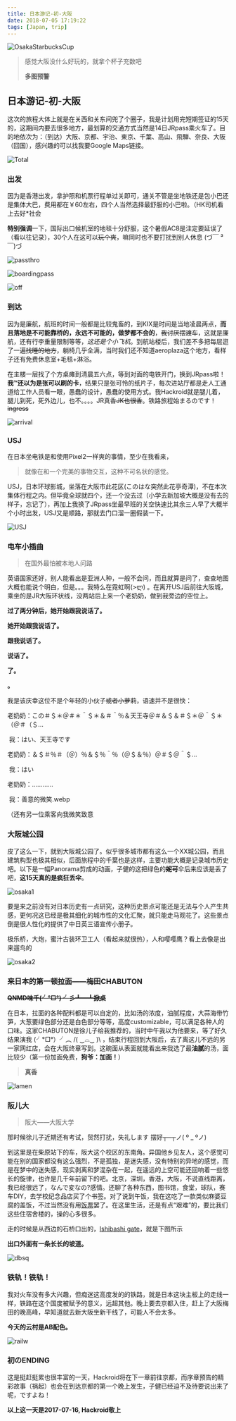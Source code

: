 ```yaml
---
title: 日本游记-初-大阪
date: 2018-07-05 17:19:22
tags: [Japan, trip]
---
```

![OsakaStarbucksCup](https://i.loli.net/2018/07/05/5b3de7e4eaf14.jpg)

> 感觉大阪没什么好玩的，就拿个杯子充数吧
>
> **多图预警**



## 日本游记-初-大阪

这次的旅程大体上就是在关西和关东间兜了个圈子，我是计划用完短期签证的15天的，这期间内要去很多地方，最划算的交通方式当然是14日JRpass乘火车了。目的地依次为：（到达）大阪、京都、宇治、東京、千葉、高山、飛騨、奈良、大阪（回国），感兴趣的可以找我要Google Maps链接。

![Total](https://i.loli.net/2018/07/05/5b3de7e68e346.jpg)



### 出发

因为是香港出发，拿护照和机票行程单过关即可，通关不管是坐地铁还是包小巴还是集体大巴，费用都在￥60左右，四个人当然选择最舒服的小巴啦。（HK司机看上去好*社会

**特别强调**一下，国际出口候机室的地毯十分舒服，这个暑假AC8是注定要延误了（看以往记录），30个人在这可以~~玩个爽~~，嘛同时也不要打扰到别人休息 (づ￣ ³￣)づ

![passthro](https://i.loli.net/2018/07/05/5b3de7e7db1ac.jpg)

![boardingpass](https://i.loli.net/2018/07/05/5b3de7f04946f.jpg)

![off](https://i.loli.net/2018/07/05/5b3de7ea831b9.jpg)



### 到达

因为是廉航，航班的时间一般都是比较鬼畜的，到KIX是时间是当地凌晨两点，**而且落地是不可能靠桥的，永远不可能的，做梦都不会的**，~~我讨厌摆渡车~~，这就是廉航，还有行李重量限制等等，*这还是个小飞机*。到航站楼后，我们差不多把每层逛了一遍~~找睡的地方~~，躺椅几乎全满，当时我们还不知道aeroplaza这个地方，看样子还有免费休息室+毛毯+淋浴。

在主楼一层找了个方桌瘫到清晨五六点，等到对面的电铁开门，换到JRpass啦！**我™还以为是张可以刷的卡**，结果只是张可怜的纸片子，每次进站厅都是走人工通道给工作人员看一眼，愚蠢的设计，愚蠢的使用方式。我Hackroid就是腿儿着，腿儿到死，死外边儿，也不。。。。JR真香~~JK也很香~~。铁路旅程始まるのです！~~ingress~~

![arrival](https://i.loli.net/2018/07/05/5b3de7ef8c3ea.jpg)



### USJ

在日本坐电铁是和使用Pixel2一样爽的事情，至少在我看来，

> 就像在和一个完美的事物交互，这种不可名状的感觉。

USJ，日本环球影城，坐落在大阪市此花区(このはな突然此花亭奇潭)，不在本次集体行程之内。但毕竟全球就四个，还一个没去过（小学去新加坡大概是没有去的样子，忘记了），再加上我换了JRpass坐最早班的关空快速比其余三人早了大概半个小时出发，USJ又是顺路，那就去门口溜一圈假装一下。

![USJ](https://i.loli.net/2018/07/05/5b3de7efaa418.jpg)



### 电车小插曲

> 在国外最怕被本地人问路

英语国家还好，别人能看出是亚洲人种，一般不会问，而且就算是问了，查查地图大概也能说个明白，但是。。。我特么在霓虹啊(>ლ) 。在离开USJ后前往大阪城，乘坐的是JR大阪环状线，没两站后上来一个老奶奶，做到我旁边的空位上。

**过了两分钟后，她开始跟我说话了。**

**她开始跟我说话了。**

**跟我说话了。**

**说话了。**

**了。**

**。**

我是该庆幸这位不是个年轻的小伙子~~或者小萝莉~~，语速并不是很快：

老奶奶：この＃＄＊＠＃＊＾＄＊＆＃＾％＆天王寺＠＃＆＄＆＃＄＊＠＾＄＊（＠＃（＄…

​        我：はい、天王寺です

老奶奶：＆＄＃％＃（＠）％＆＄％＾％（＠＄＆％）＠＃＄＠＾＄…

​        我：はい

老奶奶：…………

​        我：善意的微笑.webp

（还有另一位乘客向我微笑致意



### 大阪城公园

皮了这么一下，就到大阪城公园了。似乎很多城市都有这么一个XX城公园，而且建筑构型也极其相似，后面旅程中的千葉也是这样，主要功能大概是记录城市历史吧。以下是一幅Panorama剪成的动画，子健的这把绿色的~~**妮可**~~伞后来应该是丢了吧，**这15天真的是疯狂丢伞**。

![osaka1](https://i.loli.net/2018/07/05/5b3de7f33e49c.gif)

要是来之前没有对日本历史有一点研究，这种历史景点可能还是无法与个人产生共感，更何况这已经是极其细化的城市性的文化汇聚，就只能走马观花了。这些景点倒是很人性化的提供了中日英三语宣传小册子。

极乐桥，大炮，蜜汁古装环卫工人（看起来就很热），人和嘤嘤鹰？看上去像是出来遛鸟的

![osaka2](https://i.loli.net/2018/07/05/5b3de7f0aaf13.jpg)



### 来日本的第一顿拉面——梅田CHABUTON

**~~QNMD味千(╯°□°) ╯彡┻━┻掀桌~~**

在日本，拉面的各种配料都是可以自定的，比如汤的浓度，油腻程度，大蒜海带竹笋，大葱要绿色部分还是白色部分等等，高度customizable，可以满足各种人的口味。这家CHABUTON是徐儿子给我推荐的，当时中午我以为他要来，等了好久结果演我 (╯°□°）╯︵ /( ‿⌓‿ )\ ，结束行程回到大阪后，去了离这儿不远的另一家网红店，会在大阪终章写到。这碗面从表面就能看出来我选了最**油腻**的汤，面比较少（第一份加面免费，**狗爷：加面！**）

> **真香**

![lamen](https://i.loli.net/2018/07/05/5b3de7f603319.jpg)



### 阪儿大

> 阪大——大阪大学

那时候徐儿子近期还有考试，贸然打扰，失礼します 摆好┬─┬ノ( º _ ºノ)　

到这里是在柴原站下的车，阪大这个校区的东南角。异国他乡见友人，这个感觉可能在别的国家都没有这么强烈，不是孤独，是迷失感，没有特别的异地的感觉，而是在梦中的迷失感，现实剥离和梦混杂在一起，在遥远的上空可能还回响着一些悠长的旋律，也许是几千年前留下的吧。北京，深圳，香港，大阪，不说直线距离，我已经很远了，なんで変なの?感情。还聊了各种东西，图书馆，食堂，球队，赛车DIY，去学校纪念品店买了个书签。对了说到午饭，我在这吃了一款类似麻婆豆腐的盖饭，不过当然没有用[饭票](http://pnuts.cc/2010/05/angel/)罢了。在这里生活，还是有点“艰难”的，要比我们这些住宿舍楼的，操的心多很多。

走的时候是从西边的石桥口出的，[Ishibashi gate](https://goo.gl/maps/YAVjfHb6Zjp)，就是下图所示

**出口外面有一条长长的坡道。**

![dbsq](https://i.loli.net/2018/07/05/5b3de936620a6.jpg)



### 铁轨！铁轨！

我对火车没有多大兴趣，但痴迷这高度发的的铁路，就是日本这块主板上的走线一样，铁路在这个国度被赋予的意义，远超其他。晚上要去京都入住，赶上了大阪梅田的晚高峰，早知道就去新大阪坐新干线了，可能人不会太多。

**今天的云村是AB配色。**

![railw](https://i.loli.net/2018/07/05/5b3de93790402.jpg)



### 初のENDING

这是挺赶挺累也很丰富的一天，Hackroid将在下一章前往京都，而序章预告的精彩故事（祸起）也会在到达京都的第一个晚上发生，子健已经迫不及待要说出来了呢，ですよね！

**以上这一天是2017-07-16, Hackroid敬上**


